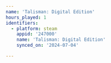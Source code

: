```yaml
---
name: 'Talisman: Digital Edition'
hours_played: 1
identifiers:
  - platform: steam
    appid: '247000'
    name: 'Talisman: Digital Edition'
    synced_on: '2024-07-04'

---
```

